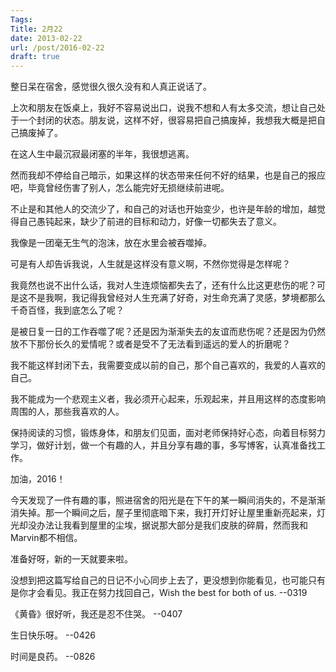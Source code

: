 ```yaml
---
Tags:
Title: 2月22
date: 2013-02-22
url: /post/2016-02-22
draft: true
---
```

整日呆在宿舍，感觉很久很久没有和人真正说话了。

上次和朋友在饭桌上，我好不容易说出口，说我不想和人有太多交流，想让自己处于一个封闭的状态。朋友说，这样不好，很容易把自己搞废掉，我想我大概是把自己搞废掉了。

在这人生中最沉寂最闭塞的半年，我很想逃离。

然而我却不停给自己暗示，如果这样的状态带来任何不好的结果，也是自己的报应吧，毕竟曾经伤害了别人，怎么能完好无损继续前进呢。

不止是和其他人的交流少了，和自己的对话也开始变少，也许是年龄的增加，越觉得自己愚钝起来，缺少了前进的目标和动力，好像一切都失去了意义。

我像是一团毫无生气的泡沫，放在水里会被吞噬掉。

可是有人却告诉我说，人生就是这样没有意义啊，不然你觉得是怎样呢？

我竟然也说不出什么话，我对人生连烦恼都失去了，还有什么比这更悲伤的呢？可是这不是我啊，我记得我曾经对人生充满了好奇，对生命充满了灵感，梦境都那么千奇百怪，我到底怎么了呢？

是被日复一日的工作吞噬了呢？还是因为渐渐失去的友谊而悲伤呢？还是因为仍然放不下那份长久的爱情呢？或者是受不了无法看到遥远的爱人的折磨呢？

我不能这样封闭下去，我需要变成以前的自己，那个自己喜欢的，我爱的人喜欢的自己。

我不能成为一个悲观主义者，我必须开心起来，乐观起来，并且用这样的态度影响周围的人，那些我喜欢的人。

保持阅读的习惯，锻炼身体，和朋友们见面，面对老师保持好心态，向着目标努力学习，做好计划，做一个有趣的人，并且分享有趣的事，多写博客，认真准备找工作。

加油，2016！

今天发现了一件有趣的事，照进宿舍的阳光是在下午的某一瞬间消失的，不是渐渐消失掉。那一个瞬间之后，屋子里彻底暗下来，我打开灯好让屋里重新亮起来，灯光却没办法让我看到屋里的尘埃，据说那大部分是我们皮肤的碎屑，然而我和Marvin都不相信。

准备好呀，新的一天就要来啦。

没想到把这篇写给自己的日记不小心同步上去了，更没想到你能看见，也可能只有是你才会看见。我正在努力找回自己，Wish the best for both of us. --0319

《黄昏》很好听，我还是忍不住哭。 --0407

生日快乐呀。 --0426

时间是良药。 --0826